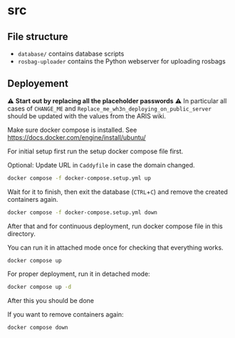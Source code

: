 # src

## File structure

- `database/` contains database scripts
- `rosbag-uploader` contains the Python webserver for uploading rosbags

## Deployement

⚠️ **Start out by replacing all the placeholder passwords** ⚠️
In particular all cases of `CHANGE_ME` and `Replace_me_wh3n_deploying_on_public_server` should be updated with the values from the ARIS wiki.

Make sure docker compose is installed. See https://docs.docker.com/engine/install/ubuntu/

For initial setup first run the setup docker compose file first.

Optional: Update URL in `Caddyfile` in case the domain changed.

```sh
docker compose -f docker-compose.setup.yml up
```

Wait for it to finish, then exit the database (`CTRL`+`C`) and remove the created containers again.
```sh
docker compose -f docker-compose.setup.yml down
```

After that and for continuous deployment, run docker compose file in this directory.

You can run it in attached mode once for checking that everything works.
```sh
docker compose up
```

For proper deployment, run it in detached mode:
```sh
docker compose up -d
```

After this you should be done

If you want to remove containers again:
```sh
docker compose down
```
